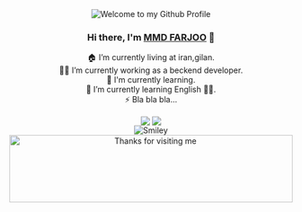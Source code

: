 <div align="center">
  <img src="https://github.com/BrunnerLivio/brunnerlivio/blob/master/images/welcome.png?raw=true" style="max-width: 100%;" alt="Welcome to my Github Profile" />
  <br />

### Hi there, I'm [MMD FARJOO](https://github.com/mmdfarjoo) 👋

🏠 I’m currently living at iran,gilan. <br/>
👨‍💻 I’m currently working as a beckend developer.<br/>
🔭 I'm currently learning.<br/>
🌱 I’m currently learning English 🤦‍♂.<br/>
⚡ Bla bla bla...


<a href="https://github.com/mmdfarjoo">
<img align="center" src="https://github-readme-stats.vercel.app/api?username=mmdfarjoo&show_icons=true&count_private=true&include_all_commits=true" /></a>

<a href="https://github.com/mmdfarjoo">
<img align="center" src="https://github-readme-stats.vercel.app/api/top-langs/?username=mmdfarjoo" />
</a>

  
  
  
  
<div>
  <img src="https://github.com/fnky/fnky/raw/fnky/img/smile.gif" alt="Smiley" align="center">
</div>
  
  
<div align="center">

<img height="120" alt="Thanks for visiting me" width="100%" src="https://raw.githubusercontent.com/BrunnerLivio/brunnerlivio/master/images/marquee.svg" />
<br />
